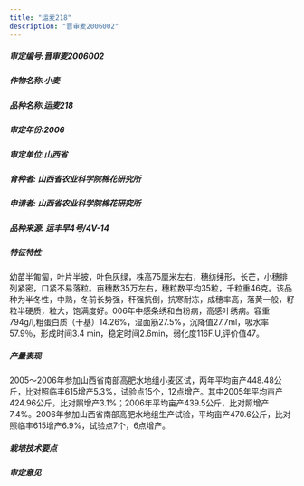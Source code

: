 ```yaml
---
title: "运麦218"
description: "晋审麦2006002"
---
```

##### 审定编号:晋审麦2006002

##### 作物名称:小麦

##### 品种名称:运麦218

##### 审定年份:2006

##### 审定单位:山西省

##### 育种者: 山西省农业科学院棉花研究所

##### 申请者: 山西省农业科学院棉花研究所

##### 品种来源: 运丰早4号/4V-14

##### 特征特性
 幼苗半匍匐，叶片半披，叶色灰绿，株高75厘米左右，穗纺缍形，长芒，小穗排列紧密，口紧不易落粒。亩穗数35万左右，穗粒数平均35粒，千粒重46克。该品种为半冬性，中熟，冬前长势强，秆强抗倒，抗寒耐冻，成穗率高，落黄一般，籽粒半硬质，粒大，饱满度好。006年中感条绣和白粉病，高感叶绣病。容重794g/l,粗蛋白质（干基）14.26%，湿面筋27.5%，沉降值27.7ml，吸水率57.9％，形成时间3.4 min，稳定时间2.6min，弱化度116F.U,评价值47。

##### 产量表现
 2005～2006年参加山西省南部高肥水地组小麦区试，两年平均亩产448.48公斤，比对照临丰615增产5.3%，试验点15个，12点增产。其中2005年平均亩产424.96公斤，比对照增产3.1%；2006年平均亩产439.5公斤，比对照增产7.4%。2006年参加山西省南部高肥水地组生产试验，平均亩产470.6公斤，比对照临丰615增产6.9%，试验点7个，6点增产。

##### 栽培技术要点


##### 审定意见

